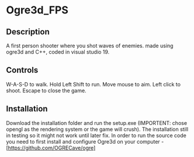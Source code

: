# Ogre3d_FPS
## Description
A first person shooter where you shot waves of enemies. 
made using ogre3d and C++, coded in visual studio 19. 
## Controls
W-A-S-D to walk. 
Hold Left Shift to run. 
Move mouse to aim. 
Left click to shoot. 
Escape to close the game. 
## Installation
Download the installation folder and run the setup.exe (IMPORTENT: chose opengl as the rendering system or the game will crush). 
The installation still in testing so it might not work until later fix. 
In order to run the source code you need to first install and configure Ogre3d on your computer - [https://github.com/OGRECave/ogre] 
